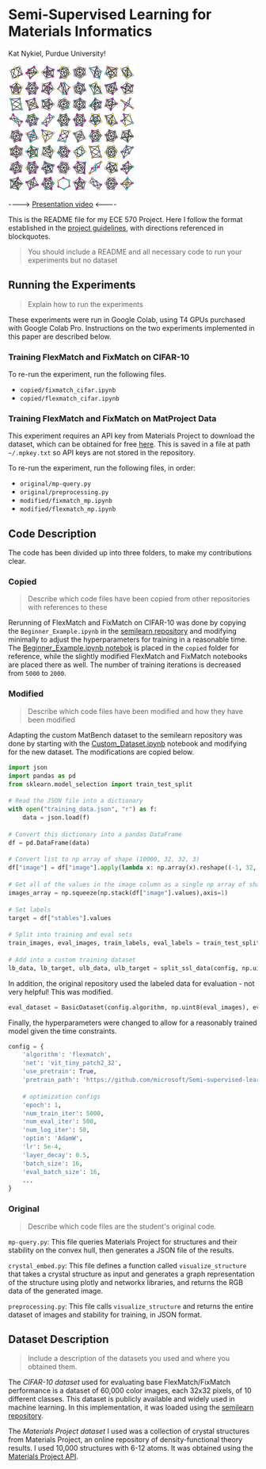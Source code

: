 # Semi-Supervised Learning for Materials Informatics

Kat Nykiel, Purdue University!

![Crystal structures embedded as 32x32 images](deliverables/combined_images.png)

----> [Presentation video](https://www.youtube.com/watch?v=SYkvCYVPT0k) <----

This is the README file for my ECE 570 Project. Here I follow the format established in the [project guidelines](https://www.davidinouye.com/course/ece57000-fall-2023/project/logistics-final-project.pdf.), with directions referenced in blockquotes.

> You should include a README and all necessary code to run your experiments but no dataset

## Running the Experiments

> Explain how to run the experiments

These experiments were run in Google Colab, using T4 GPUs purchased with Google Colab Pro. Instructions on the two experiments implemented in this paper are described below.

### Training FlexMatch and FixMatch on CIFAR-10

To re-run the experiment, run the following files.

- `copied/fixmatch_cifar.ipynb`
- `copied/flexmatch_cifar.ipynb`

### Training FlexMatch and FixMatch on MatProject Data

This experiment requires an API key from Materials Project to download the dataset, which can be obtained for free [here](https://next-gen.materialsproject.org/api#mp-api-info). This is saved in a file at path `~/.mpkey.txt` so API keys are not stored in the repository.

To re-run the experiment, run the following files, in order:

- `original/mp-query.py`
- `original/preprocessing.py`
- `modified/fixmatch_mp.ipynb`
- `modified/flexmatch_mp.ipynb`

## Code Description

The code has been divided up into three folders, to make my contributions clear.

### Copied

> Describe which code files have been copied from other repositories with references to these

Rerunning of FlexMatch and FixMatch on CIFAR-10 was done by copying the `Beginner_Example.ipynb` in the [semilearn repository](https://github.com/microsoft/Semi-supervised-learning) and modifying minimally to adjust the hyperparameters for training in a reasonable time. The [Beginner_Example.ipynb notebok](https://github.com/microsoft/Semi-supervised-learning/blob/main/notebooks/Beginner_Example.ipynb) is placed in the `copied` folder for reference, while the slightly modified FlexMatch and FixMatch notebooks are placed there as well. The number of training iterations is decreased from `5000` to `2000`.

### Modified

> Describe which code files have been modified and how they have been modified

Adapting the custom MatBench dataset to the semilearn repository was done by starting with the [Custom_Dataset.ipynb](https://github.com/microsoft/Semi-supervised-learning/blob/main/notebooks/Custom_Dataset.ipynb) notebook and modifying for the new dataset. The modifications are copied below.

```python
import json
import pandas as pd
from sklearn.model_selection import train_test_split

# Read the JSON file into a dictionary
with open("training_data.json", "r") as f:
    data = json.load(f)

# Convert this dictionary into a pandas DataFrame
df = pd.DataFrame(data)

# Convert list to np array of shape (10000, 32, 32, 3)
df["image"] = df["image"].apply(lambda x: np.array(x).reshape((-1, 32, 32, 3)))

# Get all of the values in the image column as a single np array of shape 10000,32,32,3
images_array = np.squeeze(np.stack(df["image"].values),axis=1)

# Set labels
target = df["stables"].values

# Split into training and eval sets
train_images, eval_images, train_labels, eval_labels = train_test_split(images_array, target, test_size=0.2, random_state=42)

# Add into a custom training dataset
lb_data, lb_target, ulb_data, ulb_target = split_ssl_data(config, np.uint8(train_images), train_labels, 2, config.num_labels, include_lb_to_ulb=config.include_lb_to_ulb)
```

In addition, the original repository used the labeled data for evaluation - not very helpful! This was modified.

```python
eval_dataset = BasicDataset(config.algorithm, np.uint8(eval_images), eval_labels, config.num_classes, eval_transform, is_ulb=False)
```

Finally, the hyperparameters were changed to allow for a reasonably trained model given the time constraints.

```python
config = {
    'algorithm': 'flexmatch',
    'net': 'vit_tiny_patch2_32',
    'use_pretrain': True,
    'pretrain_path': 'https://github.com/microsoft/Semi-supervised-learning/releases/download/v.0.0.0/vit_tiny_patch2_32_mlp_im_1k_32.pth',

    # optimization configs
    'epoch': 1,
    'num_train_iter': 5000,
    'num_eval_iter': 500,
    'num_log_iter': 50,
    'optim': 'AdamW',
    'lr': 5e-4,
    'layer_decay': 0.5,
    'batch_size': 16,
    'eval_batch_size': 16,
    ...
}
```

### Original

> Describe which code files are the student's original code.

`mp-query.py`: This file queries Materials Project for structures and their stability on the convex hull, then generates a JSON file of the results.

`crystal_embed.py`: This file defines a function called `visualize_structure` that takes a crystal structure as input and generates a graph representation of the structure using plotly and networkx libraries, and returns the RGB data of the generated image.

`preprocessing.py`: This file calls `visualize_structure` and returns the entire dataset of images and stability for training, in JSON format.

## Dataset Description

> Include a description of the datasets you used and where you obtained them.

The *CIFAR-10 dataset* used for evaluating base FlexMatch/FixMatch performance is a dataset of 60,000 color images, each 32x32 pixels, of 10 different classes. This dataset is publicly available and widely used in machine learning. In this implementation, it was loaded using the [semilearn repository](https://github.com/microsoft/Semi-supervised-learning).

The *Materials Project dataset* I used was a collection of crystal structures from Materials Project, an online repository of density-functional theory results. I used 10,000 structures with 6-12 atoms. It was obtained using the [Materials Project API](https://next-gen.materialsproject.org/api#mp-api-info).
